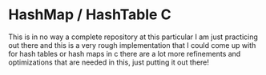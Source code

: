# HashMap / HashTable C

This is in no way a complete repository at this particular I am just practicing out there and this is a very rough implementation that I could come up with for hash tables or hash maps in c there are a lot more refinements and optimizations that are needed in this, just putting it out there!
